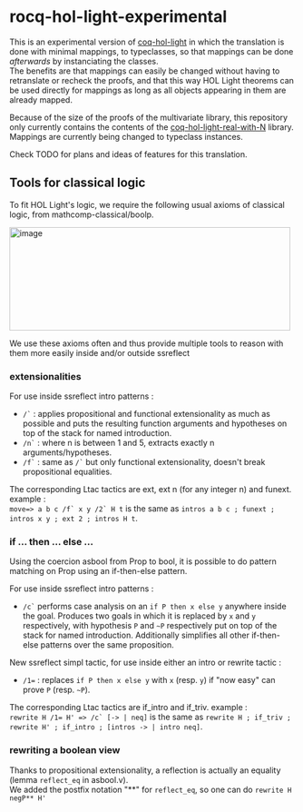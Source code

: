 # rocq-hol-light-experimental

This is an experimental version of [coq-hol-light](https://github.com/Deducteam/coq-hol-light) in which the translation is done with minimal mappings, to typeclasses, so that mappings can be done *afterwards* by instanciating the classes.  
The benefits are that mappings can easily be changed without having to retranslate or recheck the proofs, and that this way HOL Light theorems can be used directly for mappings as long as all objects appearing in them are already mapped.

Because of the size of the proofs of the multivariate library, this repository only currently contains the contents of the [coq-hol-light-real-with-N](https://github.com/Deducteam/coq-hol-light-real-with-N) library. Mappings are currently being changed to typeclass instances.

Check TODO for plans and ideas of features for this translation.

## Tools for classical logic
To fit HOL Light's logic, we require the following usual axioms of classical logic, from mathcomp-classical/boolp.

<img width="495" height="182" alt="image" src="https://github.com/user-attachments/assets/34ea7276-fde1-4ea7-821a-338094000f7d" />


We use these axioms often and thus provide multiple tools to reason with them more easily inside and/or outside ssreflect

### extensionalities  
For use inside ssreflect intro patterns :
- `` /` ``  : applies propositional and functional extensionality as much as possible and puts the resulting function arguments and hypotheses on top of the stack for named introduction.
- `` /n` ``   : where n is between 1 and 5, extracts exactly n arguments/hypotheses.
- `` /f` `` : same as `` /` `` but only functional extensionality, doesn't break propositional equalities.

The corresponding Ltac tactics are ext, ext n (for any integer n) and funext. example :  
``move=> a b c /f` x y /2` H t`` is the same as ``intros a b c ; funext ; intros x y ; ext 2 ; intros H t``.

### if ... then ... else ...
Using the coercion asbool from Prop to bool, it is possible to do pattern matching on Prop using an if-then-else pattern.

For use inside ssreflect intro patterns :
- `` /c` `` performs case analysis on an `if P then x else y` anywhere inside the goal. Produces two goals in which it is replaced by `x` and `y` respectively, with hypothesis `P` and `~P` respectively put on top of the stack for named introduction. Additionally simplifies all other if-then-else patterns over the same proposition.

New ssreflect simpl tactic, for use inside either an intro or rewrite tactic :
- `` /1= `` : replaces `if P then x else y` with `x` (resp. `y`) if "now easy" can prove `P` (resp. `~P`).

The corresponding Ltac tactics are if_intro and if_triv. example :  
``rewrite H /1= H' => /c` [-> | neq]`` is the same as ``rewrite H ; if_triv ; rewrite H' ; if_intro ; [intros -> | intro neq]``.

### rewriting a boolean view
Thanks to propositional extensionality, a reflection is actually an equality (lemma `reflect_eq` in asbool.v).  
We added the postfix notation "**" for `reflect_eq`, so one can do `rewrite H negP** H'`
